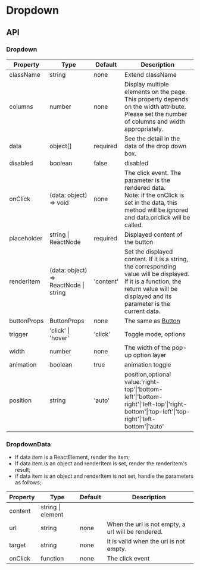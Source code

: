 # Dropdown

<example />

## API

### Dropdown

| Property | Type | Default | Description |
| --- | --- | --- | --- |
| className | string | none | Extend className |
| columns | number | none | Display multiple elements on the page. This property depends on the width attribute. Please set the number of columns and width appropriately. |
| data | object[] | required | See the detail in the data of the drop down box. |
| disabled | boolean | false | disabled |
| onClick | (data: object) => void | none | The click event. The parameter is the rendered data. <br /> Note: if the onClick is set in the data, this method will be ignored and data.onclick will be called. |
| placeholder | string \| ReactNode | required | Displayed content of the button |
| renderItem | (data: object) => ReactNode \| string | 'content' | Set the displayed content. If it is a string,  the corresponding value will be displayed. <br />If it is a function, the return value will be displayed and its parameter is the current data. |
| buttonProps | ButtonProps | none | The same as [Button](/components/Button) |
| trigger | 'click' \| 'hover' | 'click' | Toggle mode, options |
| width | number | none | The width of the pop-up option layer |
| animation | boolean | true | animation toggle |
| position | string | 'auto' | position,optional value:'right-top'\|'bottom-left'\|'bottom-right'\|'left-top'\|'right-bottom'\|'top-left'\|'top-right'\|'left-bottom'\|'auto'|


### DropdownData

- If data item is a ReactElement, render the item;
- If data item is an object and renderItem is set, render the renderItem's result;
- if data item is an object and renderItem is not set, handle the parameters as follows;

| Property | Type | Default | Description |
| --- | --- | --- | --- |
| content | string \| element | |  |
| url | string | none | When the url is not empty, a url will be rendered. |
| target | string | none | It is valid when the url is not empty. |
| onClick | function | none | The click event |
